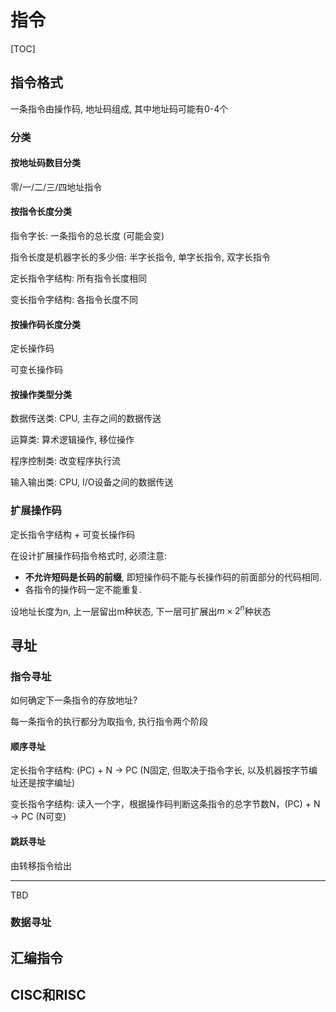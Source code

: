 # 指令

[TOC]

## 指令格式

一条指令由操作码, 地址码组成, 其中地址码可能有0-4个

### 分类

#### 按地址码数目分类

零/一/二/三/四地址指令

#### 按指令长度分类

指令字长: 一条指令的总长度 (可能会变)

指令长度是机器字长的多少倍: 半字长指令, 单字长指令, 双字长指令

定长指令字结构: 所有指令长度相同

变长指令字结构: 各指令长度不同

#### 按操作码长度分类

定长操作码

可变长操作码

#### 按操作类型分类

数据传送类: CPU, 主存之间的数据传送

运算类: 算术逻辑操作, 移位操作

程序控制类: 改变程序执行流

输入输出类: CPU, I/O设备之间的数据传送

### 扩展操作码

定长指令字结构 + 可变长操作码

在设计扩展操作码指令格式时, 必须注意:

- **不允许短码是长码的前缀**, 即短操作码不能与长操作码的前面部分的代码相同.
- 各指令的操作码一定不能重复.

设地址长度为n, 上一层留出m种状态, 下一层可扩展出$m × 2^n$种状态

## 寻址

### 指令寻址

如何确定下一条指令的存放地址?

每一条指令的执行都分为取指令, 执行指令两个阶段

#### 顺序寻址

定长指令字结构: (PC) + N -> PC (N固定, 但取决于指令字长, 以及机器按字节编址还是按字编址)

变长指令字结构: 读入一个字，根据操作码判断这条指令的总字节数N，(PC) + N -> PC (N可变)

#### 跳跃寻址

由转移指令给出

---

TBD

### 数据寻址

## 汇编指令

## CISC和RISC

